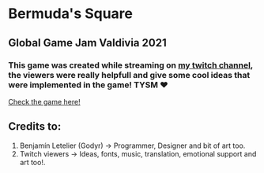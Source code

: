 # Bermuda's Square
## Global Game Jam Valdivia 2021

### This game was created while streaming on [my twitch channel](https://www.twitch.tv/wrathiontbp), the viewers were really helpfull and give some cool ideas that were implemented in the game! TYSM ❤

[Check the game here!](https://globalgamejam.org/2021/games/malvinas-square-6)

## Credits to:
1. Benjamín Letelier (Godyr) -> Programmer, Designer and bit of art too.
2. Twitch viewers -> Ideas, fonts, music, translation, emotional support and art too!.
